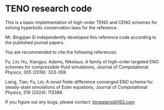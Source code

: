 # TENO research code

This is a basic implementation of high-order TENO and CENO schemes for solving hyperbolic conservation laws for the reference.

Mr. Bingqian Si independently developed this reference code according to the published journal papers.

You are recommended to cite the following references:

Fu, Lin; Hu, Xiangyu; Adams, Nikolaus; A family of high-order targeted ENO schemes for compressible-fluid simulations, Journal of Computational Physics, 305 (2016): 333-359.

Liang, Tian; Fu, Lin; A novel finite-difference converged ENO scheme for steady-state simulations of Euler equations, Journal of Computational Physics, 519 (2024): 113386.

If you figure out any bugs, please contact: bingqiansi@163.com


